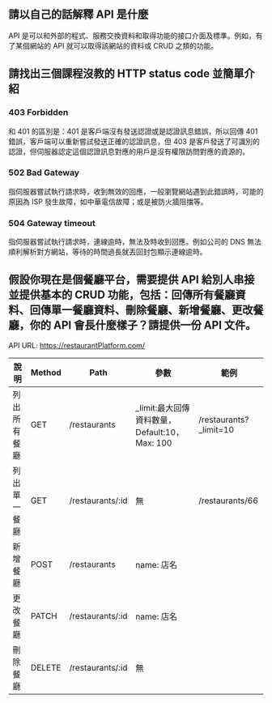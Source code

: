 ## 請以自己的話解釋 API 是什麼
API 是可以和外部的程式、服務交換資料和取得功能的接口介面及標準。例如，有了某個網站的 API 就可以取得該網站的資料或 CRUD 之類的功能。

## 請找出三個課程沒教的 HTTP status code 並簡單介紹

### 403 Forbidden
和 401 的區別是：401 是客戶端沒有發送認證或是認證訊息錯誤，所以回傳 401 錯誤，客戶端可以重新嘗試發送正確的認證訊息，但 403 是客戶發送了可識別的認證，但伺服器認定這個認證訊息對應的用戶是沒有權限訪問對應的資源的。

### 502 Bad Gateway
指伺服器嘗試執行請求時，收到無效的回應，一般瀏覽網站遇到此錯誤時，可能的原因為 ISP 發生故障，如中華電信故障；或是被防火牆阻擋等。

### 504 Gateway timeout
指伺服器嘗試執行請求時，連線逾時，無法及時收到回應。例如公司的 DNS 無法順利解析對方網站，等待的時間過長就丟回封包顯示連線逾時。 

## 假設你現在是個餐廳平台，需要提供 API 給別人串接並提供基本的 CRUD 功能，包括：回傳所有餐廳資料、回傳單一餐廳資料、刪除餐廳、新增餐廳、更改餐廳，你的 API 會長什麼樣子？請提供一份 API 文件。

API URL: https://restaurantPlatform.com/

| 說明 | Method | Path | 參數 | 範例 |
| ---- | ---- | ---- | ---- | ---- |
| 列出所有餐廳 | GET | /restaurants | _limit:最大回傳資料數量，Default:10，Max: 100 | /restaurants?_limit=10 |
| 列出單一餐廳 | GET | /restaurants/:id | 無 | /restaurants/66 |
| 新增餐廳 | POST | /restaurants | name: 店名 |	 |
| 更改餐廳 | PATCH |	/restaurants/:id | name: 店名 |  |
| 刪除餐廳 | DELETE | /restaurants/:id | 無 |  |